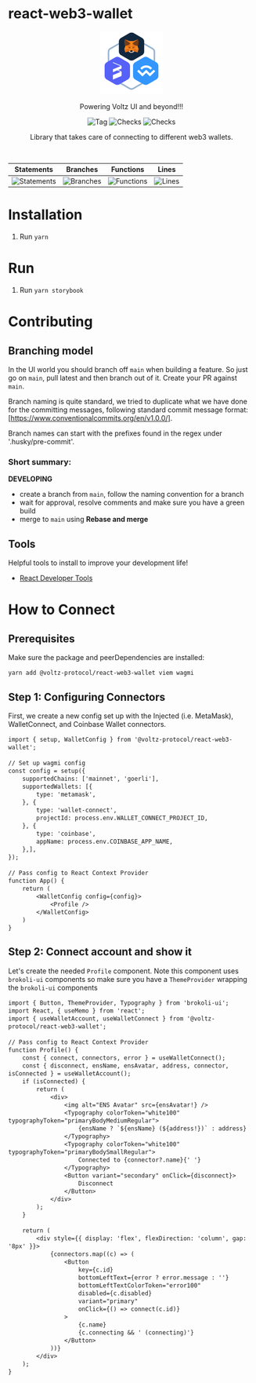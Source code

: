 # react-web3-wallet

<p align="center">
  <a href="https://app.voltz.xyz/">
    <picture>
      <img src="./docs/logo.png" alt="Voltz" width="128" />
    </picture>
  </a>
</p>

<p align="center">Powering Voltz UI and beyond!!!</p>

<p align="center">
  <img src="https://badgen.net/github/tag/Voltz-Protocol/react-web3-wallet" alt="Tag" />
  <img src="https://badgen.net/github/checks/Voltz-Protocol/react-web3-wallet/main" alt="Checks" />
  <img src="https://badgen.net/github/last-commit/Voltz-Protocol/react-web3-wallet/main" alt="Checks" />
</p>

<p align="center">
Library that takes care of connecting to different web3 wallets.
</p>

<br />

| Statements                  | Branches                | Functions                 | Lines             |
| --------------------------- | ----------------------- | ------------------------- | ----------------- |
| ![Statements](https://img.shields.io/badge/statements-36.9%25-red.svg?style=flat) | ![Branches](https://img.shields.io/badge/branches-41.37%25-red.svg?style=flat) | ![Functions](https://img.shields.io/badge/functions-42.85%25-red.svg?style=flat) | ![Lines](https://img.shields.io/badge/lines-35%25-red.svg?style=flat) |

# Installation

1. Run `yarn`

# Run

1. Run `yarn storybook`

# Contributing

## Branching model

In the UI world you should branch off `main` when building a feature.
So just go on `main`, pull latest and then branch out of it.
Create your PR against `main`.

Branch naming is quite standard, we tried to duplicate what we have done for
the committing messages, following standard commit message format: [https://www.conventionalcommits.org/en/v1.0.0/].

Branch names can start with the prefixes found in the regex under '.husky/pre-commit'.

### Short summary:

**DEVELOPING**
* create a branch from `main`, follow the naming convention for a branch
* wait for approval, resolve comments and make sure you have a green build
* merge to `main` using **Rebase and merge**

## Tools

Helpful tools to install to improve your development life!

* [React Developer Tools](https://chrome.google.com/webstore/detail/react-developer-tools/fmkadmapgofadopljbjfkapdkoienihi?hl=en)

# How to Connect
## Prerequisites

Make sure the package and peerDependencies are installed:

```shell
yarn add @voltz-protocol/react-web3-wallet viem wagmi
```

## Step 1: Configuring Connectors

First, we create a new config set up with the Injected (i.e. MetaMask), WalletConnect, and Coinbase Wallet connectors.

```tsx
import { setup, WalletConfig } from '@voltz-protocol/react-web3-wallet';

// Set up wagmi config
const config = setup({
    supportedChains: ['mainnet', 'goerli'],
    supportedWallets: [{
        type: 'metamask',
    }, {
        type: 'wallet-connect',
        projectId: process.env.WALLET_CONNECT_PROJECT_ID,
    }, {
        type: 'coinbase',
        appName: process.env.COINBASE_APP_NAME,
    },],
});

// Pass config to React Context Provider
function App() {
    return (
        <WalletConfig config={config}>
            <Profile />
        </WalletConfig>
    )
}
```


## Step 2: Connect account and show it

Let's create the needed `Profile` component. Note this component uses `brokoli-ui` components so make sure you have a `ThemeProvider` 
wrapping the `brokoli-ui` components

```tsx
import { Button, ThemeProvider, Typography } from 'brokoli-ui';
import React, { useMemo } from 'react';
import { useWalletAccount, useWalletConnect } from '@voltz-protocol/react-web3-wallet';

// Pass config to React Context Provider
function Profile() {
    const { connect, connectors, error } = useWalletConnect();
    const { disconnect, ensName, ensAvatar, address, connector, isConnected } = useWalletAccount();
    if (isConnected) {
        return (
            <div>
                <img alt="ENS Avatar" src={ensAvatar!} />
                <Typography colorToken="white100" typographyToken="primaryBodyMediumRegular">
                    {ensName ? `${ensName} (${address!})` : address}
                </Typography>
                <Typography colorToken="white100" typographyToken="primaryBodySmallRegular">
                    Connected to {connector?.name}{' '}
                </Typography>
                <Button variant="secondary" onClick={disconnect}>
                    Disconnect
                </Button>
            </div>
        );
    }

    return (
        <div style={{ display: 'flex', flexDirection: 'column', gap: '8px' }}>
            {connectors.map((c) => (
                <Button
                    key={c.id}
                    bottomLeftText={error ? error.message : ''}
                    bottomLeftTextColorToken="error100"
                    disabled={c.disabled}
                    variant="primary"
                    onClick={() => connect(c.id)}
                >
                    {c.name}
                    {c.connecting && ' (connecting)'}
                </Button>
            ))}
        </div>
    );
}
```